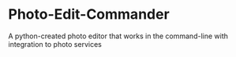 # Photo-Edit-Commander
A python-created photo editor that works in the command-line with integration to photo services
